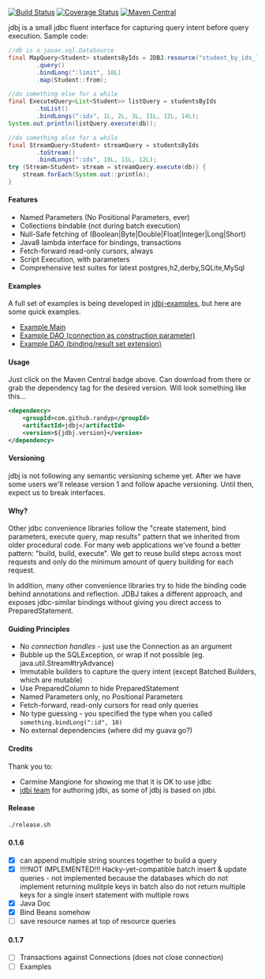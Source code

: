 [![Build Status](https://travis-ci.org/randyp/jdbj.svg?branch=master)](https://travis-ci.org/randyp/jdbj)
[![Coverage Status](https://coveralls.io/repos/randyp/jdbj/badge.svg?branch=master&service=github)](https://coveralls.io/github/randyp/jdbj?branch=master)
[![Maven Central](https://maven-badges.herokuapp.com/maven-central/com.github.randyp/jdbj/badge.svg)](https://maven-badges.herokuapp.com/maven-central/com.github.randyp/jdbj/)

jdbj is a small jdbc fluent interface for capturing query intent before query execution. Sample code:
``` java
//db is a javax.sql.DataSource
final MapQuery<Student> studentsByIds = JDBJ.resource("student_by_ids_limit.sql")
        .query()
        .bindLong(":limit", 10L)
        .map(Student::from);

//do something else for a while
final ExecuteQuery<List<Student>> listQuery = studentsByIds
        .toList()
        .bindLongs(":ids", 1L, 2L, 3L, 11L, 12L, 14L);
System.out.println(listQuery.execute(db));

//do something else for a while
final StreamQuery<Student> streamQuery = studentsByIds
        .toStream()
        .bindLongs(":ids", 10L, 11L, 12L);
try (Stream<Student> stream = streamQuery.execute(db)) {
    stream.forEach(System.out::println);
}
```

#### Features
* Named Parameters (No Positional Parameters, ever)
* Collections bindable (not during batch execution)
* Null-Safe fetching of (Boolean|Byte|Double|Float|Integer|Long|Short)
* Java8 lambda interface for bindings, transactions
* Fetch-forward read-only cursors, always
* Script Execution, with parameters
* Comprehensive test suites for latest postgres,h2,derby,SQLite,MySql

#### Examples
A full set of examples is being developed in [jdbj-examples](https://github.com/randyp/jdbj-examples), but here are some quick examples.

* [Example Main](src/test/java/com/github/randyp/jdbj/example/InformationSchemaMain.java)
* [Example DAO (connection as construction parameter)](src/test/java/com/github/randyp/jdbj/example/StudentDAO.java)
* [Example DAO (binding/result set extension)](src/test/java/com/github/randyp/jdbj/example/extension/MessageDAO.java)

#### Usage
Just click on the Maven Central badge above. Can download from there or grab the dependency tag for the desired version. Will look something like this...

``` xml
<dependency>
    <groupId>com.github.randyp</groupId>
    <artifactId>jdbj</artifactId>
    <version>${jdbj.version}</version>
</dependency>
```

#### Versioning
jdbj is not following any semantic versioning scheme yet. After we have some users we'll release version 1 and follow apache versioning. Until then, expect us to break interfaces.

#### Why?
Other jdbc convenience libraries follow the "create statement, bind parameters, execute query, map results" pattern that we inherited from older procedural code. For many web applications we've found a better pattern: "build, build, execute". We get to reuse build steps across most requests and only do the minimum amount of query building for each request.

In addition, many other convenience libraries try to hide the binding code behind annotations and reflection. JDBJ takes a different approach, and exposes jdbc-similar bindings without giving you direct access to PreparedStatement. 

#### Guiding Principles
* No *connection handles* - just use the Connection as an argument
* Bubble up the SQLException, or wrap if not possible (eg. java.util.Stream#tryAdvance)
* Immutable builders to capture the query intent (except Batched Builders, which are mutable)
* Use PreparedColumn to hide PreparedStatement
* Named Parameters only, no Positional Parameters
* Fetch-forward, read-only cursors for read only queries
* No type guessing - you specified the type when you called `something.bindLong(":id", 10)`
* No external dependencies (where did my guava go?)

#### Credits
Thank you to:
* Carmine Mangione for showing me that it is OK to use jdbc
* [jdbi team](http://jdbi.org/) for authoring jdbi, as some of jdbj is based on jdbi.

#### Release
``` sh
./release.sh
```

#### 0.1.6
* [x] can append multiple string sources together to build a query
* [x] !!!!NOT IMPLEMENTED!!! Hacky-yet-compatible batch insert & update queries - not implemented because the databases which do not implement returning mulitple keys in batch also do not return multiple keys for a single insert statement with multiple rows 
* [x] Java Doc
* [x] Bind Beans somehow
* [ ] save resource names at top of resource queries

#### 0.1.7
* [ ] Transactions against Connections (does not close connection)
* [ ] Examples
